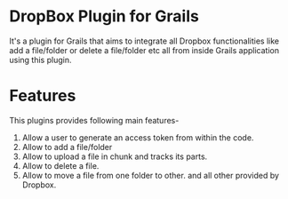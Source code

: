 DropBox Plugin for Grails
====================

It's a plugin for Grails that aims to integrate all Dropbox functionalities like add a file/folder or delete a file/folder etc all from inside Grails application using this plugin.


Features
====================
This plugins provides following main features-
1. Allow a user to generate an access token from within the code.
2. Allow to add a file/folder
3. Allow to upload a file in chunk and tracks its parts.
4. Allow to delete a file.
5. Allow to move a file from one folder to other.
 and all other provided by Dropbox.



